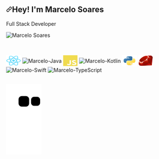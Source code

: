 <h2><a id="user-content-oiii-eu-sou-o-marcelo-soares" class="anchor" aria-hidden="true" href="#"><svg class="octicon octicon-link" viewBox="0 0 16 16" version="1.1" width="16" height="16" aria-hidden="true"><path fill-rule="evenodd" d="M7.775 3.275a.75.75 0 001.06 1.06l1.25-1.25a2 2 0 112.83 2.83l-2.5 2.5a2 2 0 01-2.83 0 .75.75 0 00-1.06 1.06 3.5 3.5 0 004.95 0l2.5-2.5a3.5 3.5 0 00-4.95-4.95l-1.25 1.25zm-4.69 9.64a2 2 0 010-2.83l2.5-2.5a2 2 0 012.83 0 .75.75 0 001.06-1.06 3.5 3.5 0 00-4.95 0l-2.5 2.5a3.5 3.5 0 004.95 4.95l1.25-1.25a.75.75 0 00-1.06-1.06l-1.25 1.25a2 2 0 01-2.83 0z"></path></svg></a>Hey! I'm Marcelo Soares</h2>
<p>Full Stack Developer</p>

![Marcelo Soares](https://github-readme-stats.vercel.app/api?username=marcelosoares-dev&show_icons=true&theme=radical)

##

<div><br>
  <img align="center" alt="Marcelo-React" height="30" width="40" src="https://github.com/devicons/devicon/blob/master/icons/react/react-original.svg" style="max-width:100%;">

  <img align="center" alt="Marcelo-Java" height="30" width="40" src="https://cdn.jsdelivr.net/gh/devicons/devicon/icons/java/java-original.svg" style="max-width:100%;">
  
  <img align="center" alt="Marcelo-Javascript" height="30" width="40" src="https://github.com/devicons/devicon/blob/master/icons/javascript/javascript-plain.svg" style="max-width:100%;">
  
  <img align="center" alt="Marcelo-Kotlin" height="30" width="40" src="https://cdn.jsdelivr.net/gh/devicons/devicon/icons/kotlin/kotlin-original.svg"  style="max-width:100%;">

  <img align="center" alt="Marcelo-Python" height="30" width="40" src="https://raw.githubusercontent.com/devicons/devicon/master/icons/python/python-original.svg" style="max-width:100%;">

  <img align="center" alt="Marcelo-Ruby" height="30" width="40" src="https://github.com/devicons/devicon/blob/master/icons/ruby/ruby-original.svg" style="max-width:100%;">
  
  <img align="center" alt="Marcelo-Swift" height="30" width="40" src="https://cdn.jsdelivr.net/gh/devicons/devicon/icons/swift/swift-original.svg" style="max-width:100%;">
  
  <img align="center" alt="Marcelo-TypeScript" height="30" width="40" src="https://cdn.jsdelivr.net/gh/devicons/devicon/icons/typescript/typescript-original.svg" style="max-width:100%;">

##

<img src="https://github.com/marcelosoares-dev/marcelosoares-dev/raw/output/github-contribution-grid-snake.svg" alt="Snake animation" style="max-width:100%;">
